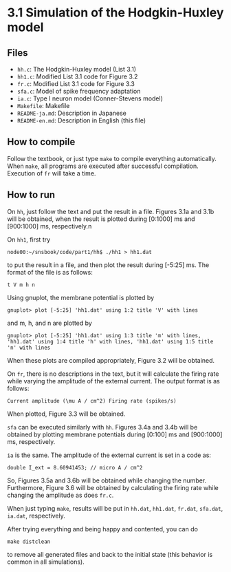 # 3.1 Simulation of the Hodgkin-Huxley model

## Files
- `hh.c`: The Hodgkin-Huxley model (List 3.1)
- `hh1.c`: Modified List 3.1 code for Figure 3.2
- `fr.c`: Modified List 3.1 code for Figure 3.3
- `sfa.c`: Model of spike frequency adaptation
- `ia.c`: Type I neuron model (Conner-Stevens model)
- `Makefile`: Makefile
- `README-ja.md`: Description in Japanese
- `README-en.md`: Description in English (this file)

## How to compile
Follow the textbook, or just type `make` to compile everything automatically. When `make`,
all programs are executed after successful compilation. Execution of `fr` will take a time.

## How to run
On `hh`, just follow the text and put the result in a file. Figures 3.1a and 3.1b will be
obtained, when the result is plotted during [0:1000] ms and [900:1000] ms, respectively.n

On `hh1`, first try
```
node00:~/snsbook/code/part1/hh$ ./hh1 > hh1.dat
```
to put the result in a file, and then plot the result during [-5:25] ms. The format of the
file is as follows:
```
t V m h n
```
Using gnuplot, the membrane potential is plotted by
```
gnuplot> plot [-5:25] 'hh1.dat' using 1:2 title 'V' with lines
```
and m, h, and n are plotted by
```
gnuplot> plot [-5:25] 'hh1.dat' using 1:3 title 'm' with lines, 'hh1.dat' using 1:4 title 'h' with lines, 'hh1.dat' using 1:5 title 'n' with lines
```
When these plots are compiled appropriately, Figure 3.2 will be obtained.

On `fr`, there is no descriptions in the text, but it will calculate the firing rate while varying the amplitude of the external current.
The output format is as follows:
```
Current amplitude (\mu A / cm^2) Firing rate (spikes/s)
```
When plotted, Figure 3.3 will be obtained.

`sfa` can be executed similarly with `hh`. Figures 3.4a and 3.4b will be obtained by plotting membrane potentials
during [0:100] ms and [900:1000] ms, respectively.

`ia` is the same. The amplitude of the external current is set in a code as:
```
double I_ext = 8.60941453; // micro A / cm^2
```
So, Figures 3.5a and 3.6b will be obtained while changing the number. Furthermore, Figure 3.6 will be obtained
by calculating the firing rate while changing the amplitude as does `fr.c`.

When just typing `make`, results will be put in `hh.dat`, `hh1.dat`, `fr.dat`, `sfa.dat`, `ia.dat`, respectively.

After trying everything and being happy and contented, you can do
```
make distclean
```
to remove all generated files and back to the initial state (this behavior is common in all simulations).
